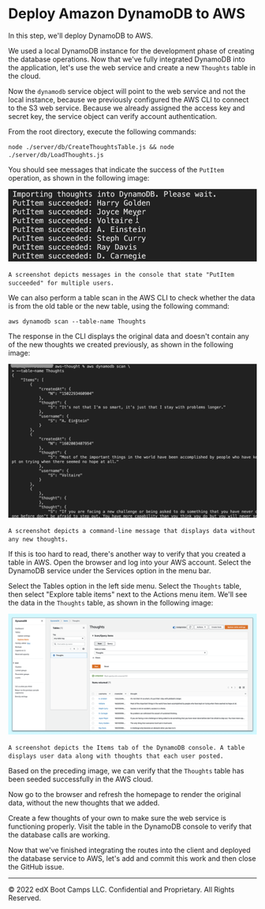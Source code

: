 # Deploy Amazon DynamoDB to AWS

In this step, we'll deploy DynamoDB to AWS.

We used a local DynamoDB instance for the development phase of creating the database operations. Now that we've fully integrated DynamoDB into the application, let's use the web service and create a new `Thoughts` table in the cloud.

Now the `dynamodb` service object will point to the web service and not the local instance, because we previously configured the AWS CLI to connect to the S3 web service. Because we already assigned the access key and secret key, the service object can verify account authentication.

From the root directory, execute the following commands:

```console
node ./server/db/CreateThoughtsTable.js && node ./server/db/LoadThoughts.js
```

You should see messages that indicate the success of the `PutItem` operation, as shown in the following image:

![](../Images/700-put-item.png)

`A screenshot depicts messages in the console that state "PutItem succeeded" for multiple users.`

We can also perform a table scan in the AWS CLI to check whether the data is from the old table or the new table, using the following command:

```console
aws dynamodb scan --table-name Thoughts
```

The response in the CLI displays the original data and doesn't contain any of the new thoughts we created previously, as shown in the following image:

![](../Images/800-table-scan.png)

`A screenshot depicts a command-line message that displays data without any new thoughts.`

If this is too hard to read, there's another way to verify that you created a table in AWS. Open the browser and log into your AWS account. Select the DynamoDB service under the Services option in the menu bar.

Select the Tables option in the left side menu. Select the `Thoughts` table, then select "Explore table items" next to the Actions menu item. We'll see the data in the `Thoughts` table, as shown in the following image:

![](../Images/900-dynamodb-console.png)

`A screenshot depicts the Items tab of the DynamoDB console. A table displays user data along with thoughts that each user posted.`

Based on the preceding image, we can verify that the `Thoughts` table has been seeded successfully in the AWS cloud.

Now go to the browser and refresh the homepage to render the original data, without the new thoughts that we added.

Create a few thoughts of your own to make sure the web service is functioning properly. Visit the table in the DynamoDB console to verify that the database calls are working.

Now that we've finished integrating the routes into the client and deployed the database service to AWS, let's add and commit this work and then close the GitHub issue.

---
© 2022 edX Boot Camps LLC. Confidential and Proprietary. All Rights Reserved.